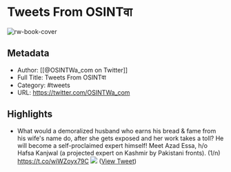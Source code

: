 # Tweets From OSINTवा

![rw-book-cover](https://pbs.twimg.com/profile_images/1433005175334080520/__1MdBsk.jpg)

## Metadata
- Author: [[@OSINTWa_com on Twitter]]
- Full Title: Tweets From OSINTवा
- Category: #tweets
- URL: https://twitter.com/OSINTWa_com

## Highlights
- What would a demoralized husband who earns his bread & fame from his wife's name do, after she gets exposed and her work takes a toll?
  He will become a self-proclaimed expert himself!
  Meet Azad Essa, h/o Hafsa Kanjwal (a projected expert on Kashmir by Pakistani fronts).
  (1/n) https://t.co/wiWZoyx79C
  ![](https://pbs.twimg.com/media/F3p4jwZbcAAK-iq.jpg) ([View Tweet](https://twitter.com/OSINTWa_com/status/1691800124123713923))
